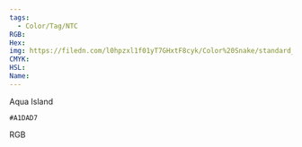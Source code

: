 ```yaml
---
tags:
  - Color/Tag/NTC
RGB:
Hex:
img: https://filedn.com/l0hpzxl1f01yT7GHxtF8cyk/Color%20Snake/standard_csv_to_svg/%23/A1DAD7.svg
CMYK:
HSL:
Name:
---
```

Aqua Island
```palette
#A1DAD7
```
RGB
